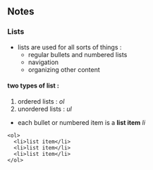 ## Notes

### Lists

- lists are used for all sorts of things :
  - regular bullets and numbered lists
  - navigation
  - organizing other content
  
#### two types of list :

1. ordered lists : _ol_
2. unordered lists : _ul_

- each bullet or numbered item is a **list item** _li_
```
<ol>
  <li>list item</li>
  <li>list item</li>
  <li>list item</li>
</ol>
```

